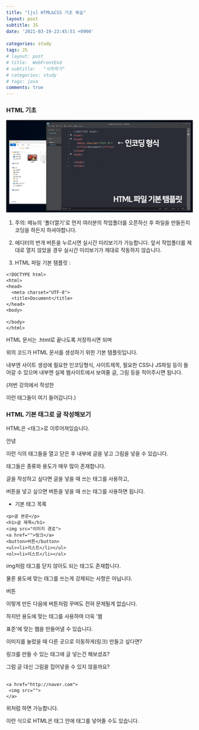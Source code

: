 ```yaml
---
title: "[js] HTML&CSS 기초 복습"
layout: post
subtitle: JS
date: '2021-03-19-23:45:51 +0900'

categories: study
tags: JS
# layout: post
# title:  WebFrontEnd
# subtitle:   "시작하기"
# categories: study
# tags: java
comments: true
---
```




### HTML 기초


![20210803_211741](/assets/20210803_211741_hkkeeokee.png)






1. 주의: 메뉴의 '폴더열기'로 먼저 여러분의 작업폴더를 오픈하신 후
파일을 만들든지 코딩을 하든지 하셔야합니다.

2. 에디터의 번개 버튼을 누르시면 실시간 미리보기가 가능합니다. 앞서 작업폴더를 제대로 열지 않았을 경우 실시간 미리보기가 제대로 작동하지 않습니다.

3. HTML 파일 기본 템플릿 :


```
<!DOCTYPE html>
<html>
<head>
  <meta charset="UTF-8">
  <title>Document</title>
</head>
<body>

</body>
</html>
```

HTML 문서는 .html로 끝나도록 저장하시면 되며

위의 코드가 HTML 문서를 생성하기 위한 기본 템플릿입니다.

<head> 내부엔 사이트 생성에 필요한 인코딩형식, 사이트제목, 필요한 CSS나 JS파일 등이 들어갈 수 있으며

<body> 내부엔 실제 웹사이트에서 보여줄 글, 그림 등을 적어주시면 됩니다.

(저번 강의에서 작성한 <p> 이런 태그들이 여기 들어갑니다.)



### HTML 기본 태그로 글 작성해보기






HTML은 <태그>로 이루어져있습니다.

<p>안녕</p> 이런 식의 태그들을 열고 닫은 후 내부에 글을 넣고 그림을 넣을 수 있습니다.

태그들은 종류와 용도가 매우 많이 존재합니다.

글을 작성하고 싶다면 글을 넣을 때 쓰는 태그를 사용하고,

버튼을 넣고 싶으면 버튼을 넣을 때 쓰는 태그를 사용하면 됩니다.


- 기본 태그 목록
```
<p>글 본문</p>
<h1>글 제목</h1>
<img src="이미지 경로">
<a href="">링크</a>
<button>버튼</button>
<ul><li>리스트</li></ul>
<ol><li>리스트</li></ol>

```
img처럼 태그를 닫지 않아도 되는 태그도 존재합니다.

물론 용도에 맞는 태그를 쓰는게 강제되는 사항은 아닙니다.

<p>버튼</p> 이렇게 만든 다음에 버튼처럼 꾸며도 전혀 문제될게 없습니다.

하지만 용도에 맞는 태그를 사용하여 더욱 '웹

표준'에 맞는 웹을 만들어낼 수 있습니다.


이미지를 눌렀을 때 다른 곳으로 이동하게(링크) 만들고 싶다면?



링크를 만들 수 있는 <a></a> 태그에 글 넣는건 해보셨죠?

그럼 글 대신 그림을 집어넣을 수 있지 않을까요?

 ```

<a href="http://naver.com">
  <img src="">
</a>

```

위처럼 하면 가능합니다.

이런 식으로 HTML은 태그 안에 태그를 넣어줄 수도 있습니다.  
